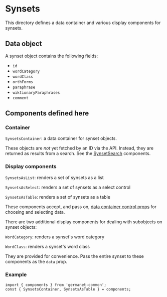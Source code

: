 # Synsets

This directory defines a data container and various display components
for synsets.

## Data object

A synset object contains the following fields:

  - `id`
  - `wordCategory`
  - `wordClass`
  - `orthForms`
  - `paraphrase`
  - `wiktionaryParaphrases`
  - `comment`

## Components defined here

### Container

`SynsetsContainer`: a data container for synset objects.

These objects are *not* yet fetched by an ID via the API.  Instead,
they are returned as results from a search.  See the
[SynsetSearch](../SynsetSearch) components.

### Display components

`SynsetsAsList`: renders a set of synsets as a list 

`SynsetsAsSelect`: renders a set of synsets as a select control

`SynsetsAsTable`: renders a set of synsets as a table 


These components accept, and pass on, [data container control
props](../DataContainer#user-content-selecting-and-choosing-data-objects) for choosing and selecting data.


There are two additional display components for dealing with
subobjects on synset objects:

`WordCategory`: renders a synset's word category

`WordClass`: renders a synset's word class

They are provided for convenience.  Pass the entire synset to these
components as the `data` prop.

### Example

```
import { components } from 'germanet-common';
const { SynsetsContainer, SynsetsAsTable } = components;
```
